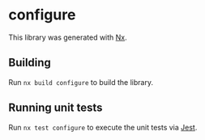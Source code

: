 # configure

This library was generated with [Nx](https://nx.dev).

## Building

Run `nx build configure` to build the library.

## Running unit tests

Run `nx test configure` to execute the unit tests via [Jest](https://jestjs.io).
